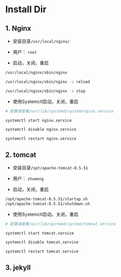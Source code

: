 # Install Dir

## 1. Nginx

- 安装目录`/usr/local/nginx/`

- 用户： `root`

- 启动，关闭，重启
  
```sh
/usr/local/nginx/sbin/nginx

/usr/local/nginx/sbin/nginx -s reload

/usr/local/nginx/sbin/nginx -s stop
```
- 使用Systemctl启动，关闭，重启

```sh
# 配置请查看/usr/lib/systemd/system/nginx.service 

systemctl start nginx.service

systemctl disable nginx.service

systemctl restart nginx.service
```

## 2. tomcat

- 安装目录`/opt/apache-tomcat-8.5.51`

- 用户： `zhumeng`

- 启动，关闭，重启

```sh
/opt/apache-tomcat-8.5.51/startup.sh
/opt/apache-tomcat-8.5.51/shutdown.sh
```

- 使用Systemctl启动，关闭，重启

```sh
# 配置请查看/usr/lib/systemd/system/tomcat.service 

systemctl start tomcat.service

systemctl disable tomcat.service

systemctl restart tomcat.service

```

## 3. jekyll 

